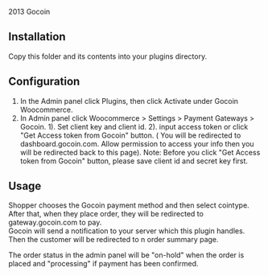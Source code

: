 2013 Gocoin

Installation
------------
Copy this folder and its contents into your plugins directory.

Configuration
-------------
1. In the Admin panel click Plugins, then click Activate under Gocoin Woocommerce.
2. In Admin panel click Woocommerce > Settings > Payment Gateways > Gocoin.
	1). Set client key and client id.
	2). input access token or click "Get Access token from Gocoin" button. ( You will be redirected to dashboard.gocoin.com. Allow permission to access your info then you will be redirected back to this page). Note: Before you click "Get Access token from Gocoin" button, please save client id and secret key first.

Usage
-----
Shopper chooses the Gocoin payment method and then select cointype. 
After that, when they place order, they will be redirected to gateway.gocoin.com to pay.  
Gocoin will send a notification to your server which this plugin handles.  Then the customer will be redirected to n order summary page.  

The order status in the admin panel will be "on-hold" when the order is placed and "processing" if payment has been confirmed. 

	
	